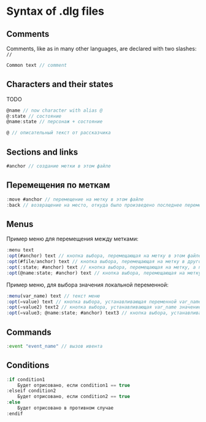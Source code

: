 # Syntax of .dlg files

## Comments

Comments, like as in many other languages, are declared with two slashes: ```//```

```js
Common text // comment
```

## Characters and their states

TODO

```js
@name // now character with alias @
@:state // состояние
@name:state // персонаж + состояние

@ // описательный текст от рассказчика
```

## Sections and links

```js
#anchor // создание метки в этом файле
```

## Перемещения по меткам

```js
:move #anchor // перемещение на метку в этом файле
:back // возвращение на место, откуда было произведено последнее перемещение на метку
```

## Menus

Пример меню для перемещения между метками:

```js
:menu text
:opt(#anchor) text // кнопка выбора, перемещающая на метку в этом файле
:opt(#file/anchor) text // кнопка выбора, перемещающая на метку в другом файле
:opt(:state; #anchor) text // кнопка выбора, перемещающая на метку, а при наведении изменяет состояние текущего персонажа
:opt(@name:state; #anchor) text // кнопка выбора, перемещающая на метку, а при наведении изменяет состояние персонажа @name
```

Пример меню, для выбора значения локальной переменной:

```js
:menu(var_name) text // текст меню
:opt(=value) text // кнопка выбора, устанавливающая переменной var_name значение value
:opt(=value2) text2 // кнопка выбора, устанавливающая var_name значение value2
:opt(=value3; @name:state; #anchor) text3 // кнопка выбора, устанавливающая var_name значение value3, при наведении на кнопку устанавливает состояние персонажу и перемещает диалог на метку #anchor
```

## Commands

```js
:event "event_name" // вызов ивента
```

## Conditions

```js
:if condition1
    Будет отрисовано, если condition1 == true
:elseif condition2
    Будет отрисовано, если condition2 == true
:else
    Будет отрисовано в противном случае
:endif
```
